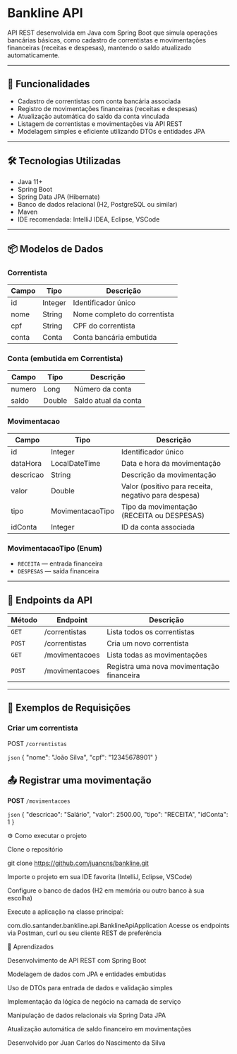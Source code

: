 # Bankline API

API REST desenvolvida em Java com Spring Boot que simula operações bancárias básicas, como cadastro de correntistas e movimentações financeiras (receitas e despesas), mantendo o saldo atualizado automaticamente.

---

## 🚀 Funcionalidades

- Cadastro de correntistas com conta bancária associada
- Registro de movimentações financeiras (receitas e despesas)
- Atualização automática do saldo da conta vinculada
- Listagem de correntistas e movimentações via API REST
- Modelagem simples e eficiente utilizando DTOs e entidades JPA

---

## 🛠️ Tecnologias Utilizadas

- Java 11+
- Spring Boot
- Spring Data JPA (Hibernate)
- Banco de dados relacional (H2, PostgreSQL ou similar)
- Maven
- IDE recomendada: IntelliJ IDEA, Eclipse, VSCode

---

## 📦 Modelos de Dados

### Correntista

| Campo  | Tipo    | Descrição                      |
|--------|---------|-------------------------------|
| id     | Integer | Identificador único            |
| nome   | String  | Nome completo do correntista  |
| cpf    | String  | CPF do correntista            |
| conta  | Conta   | Conta bancária embutida        |

### Conta (embutida em Correntista)

| Campo  | Tipo    | Descrição                      |
|--------|---------|-------------------------------|
| numero | Long    | Número da conta                |
| saldo  | Double  | Saldo atual da conta           |

### Movimentacao

| Campo     | Tipo             | Descrição                           |
|-----------|------------------|-----------------------------------|
| id        | Integer          | Identificador único                |
| dataHora  | LocalDateTime    | Data e hora da movimentação       |
| descricao | String           | Descrição da movimentação         |
| valor     | Double           | Valor (positivo para receita, negativo para despesa) |
| tipo      | MovimentacaoTipo | Tipo da movimentação (RECEITA ou DESPESAS) |
| idConta   | Integer          | ID da conta associada              |

### MovimentacaoTipo (Enum)

- `RECEITA` — entrada financeira
- `DESPESAS` — saída financeira

---

## 🔗 Endpoints da API

| Método | Endpoint         | Descrição                                  |
|--------|------------------|--------------------------------------------|
| `GET`  | /correntistas    | Lista todos os correntistas                |
| `POST` | /correntistas    | Cria um novo correntista                    |
| `GET`  | /movimentacoes   | Lista todas as movimentações                |
| `POST` | /movimentacoes   | Registra uma nova movimentação financeira   |

---

## 🧾 Exemplos de Requisições

### Criar um correntista

POST `/correntistas`

```json```
{
  "nome": "João Silva",
  "cpf": "12345678901"
}

## 📤 Registrar uma movimentação

**POST** `/movimentacoes`

```json```
{
  "descricao": "Salário",
  "valor": 2500.00,
  "tipo": "RECEITA",
  "idConta": 1
}

⚙️ Como executar o projeto

Clone o repositório

git clone https://github.com/juancns/bankline.git

Importe o projeto em sua IDE favorita (IntelliJ, Eclipse, VSCode)

Configure o banco de dados (H2 em memória ou outro banco à sua escolha)

Execute a aplicação na classe principal:

com.dio.santander.bankline.api.BanklineApiApplication
Acesse os endpoints via Postman, curl ou seu cliente REST de preferência

🧠 Aprendizados

Desenvolvimento de API REST com Spring Boot

Modelagem de dados com JPA e entidades embutidas

Uso de DTOs para entrada de dados e validação simples

Implementação da lógica de negócio na camada de serviço

Manipulação de dados relacionais via Spring Data JPA

Atualização automática de saldo financeiro em movimentações


Desenvolvido por Juan Carlos do Nascimento da Silva
